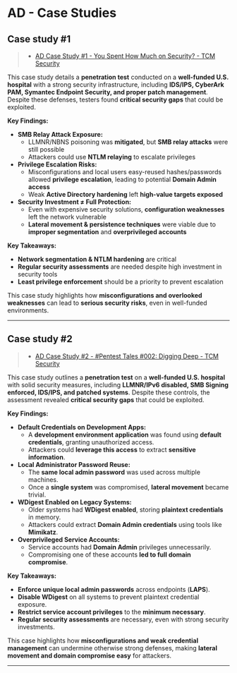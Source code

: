 # AD - Case Studies

## Case study #1

> - [AD Case Study #1 - You Spent How Much on Security? - TCM Security](https://tcm-sec.com/pentest-tales-001-you-spent-how-much-on-security/)

This case study details a **penetration test** conducted on a **well-funded U.S. hospital** with a strong security infrastructure, including **IDS/IPS, CyberArk PAM, Symantec Endpoint Security, and proper patch management**. Despite these defenses, testers found **critical security gaps** that could be exploited.

**Key Findings:**

- **SMB Relay Attack Exposure:**
  - LLMNR/NBNS poisoning was **mitigated**, but **SMB relay attacks** were still possible
  - Attackers could use **NTLM relaying** to escalate privileges
- **Privilege Escalation Risks:**
  - Misconfigurations and local users easy-reused hashes/passwords allowed **privilege escalation**, leading to potential **Domain Admin access**
  - Weak **Active Directory hardening** left **high-value targets exposed**
- **Security Investment ≠ Full Protection:**
  - Even with expensive security solutions, **configuration weaknesses** left the network vulnerable
  - **Lateral movement & persistence techniques** were viable due to **improper segmentation** and **overprivileged accounts**

**Key Takeaways:**

- **Network segmentation & NTLM hardening** are critical
- **Regular security assessments** are needed despite high investment in security tools
- **Least privilege enforcement** should be a priority to prevent escalation

This case study highlights how **misconfigurations and overlooked weaknesses** can lead to **serious security risks**, even in well-funded environments.

---

## Case study #2

> - [AD Case Study #2 - #Pentest Tales #002: Digging Deep - TCM Security](https://tcm-sec.com/pentest-tales-002-digging-deep)

This case study outlines a **penetration test** on a **well-funded U.S. hospital** with solid security measures, including **LLMNR/IPv6 disabled, SMB Signing enforced, IDS/IPS, and patched systems**. Despite these controls, the assessment revealed **critical security gaps** that could be exploited.

**Key Findings:**

- **Default Credentials on Development Apps:**
  - A **development environment application** was found using **default credentials**, granting unauthorized access.
  - Attackers could **leverage this access** to extract **sensitive information**.
- **Local Administrator Password Reuse:**
  - The **same local admin password** was used across multiple machines.
  - Once a **single system** was compromised, **lateral movement** became trivial.
- **WDigest Enabled on Legacy Systems:**
  - Older systems had **WDigest enabled**, storing **plaintext credentials** in memory.
  - Attackers could extract **Domain Admin credentials** using tools like **Mimikatz**.
- **Overprivileged Service Accounts:**
  - Service accounts had **Domain Admin** privileges unnecessarily.
  - Compromising one of these accounts **led to full domain compromise**.

**Key Takeaways:**

- **Enforce unique local admin passwords** across endpoints (**LAPS**).
- **Disable WDigest** on all systems to prevent plaintext credential exposure.
- **Restrict service account privileges** to the **minimum necessary**.
- **Regular security assessments** are necessary, even with strong security investments.

This case highlights how **misconfigurations and weak credential management** can undermine otherwise strong defenses, making **lateral movement and domain compromise easy** for attackers.

---

